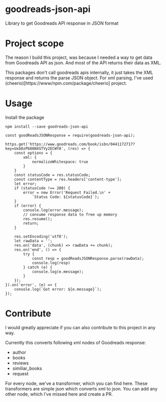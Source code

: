 # goodreads-json-api
Library to get Goodreads API response in JSON format

# Project scope

The reason I build this project, was because I needed a way to get data from Goodreads API as json. And most of the API returns their data as XML. 

This packages don't call goodreads apis internally, it just takes the XML response and returns the parse JSON object.
For xml parsing, I've used (cheerio)[https://www/npm.com/package/cheerio] project.

# Usage

Install the package

```
npm install --save goodreads-json-api
```

```
const goodReadsJSONResponse = require(goodreads-json-api);

https.get('https://www.goodreads.com/book/isbn/0441172717?key=Uxb0zPb86N4STVy2ECWYA', (res) => {
    const options = {
        xml: {
            normalizeWhitespace: true
        }
    }
    const statusCode = res.statusCode;
    const contentType = res.headers['content-type'];
    let error;
    if (statusCode !== 200) {
        error = new Error('Request Failed.\n' +
            `Status Code: ${statusCode}`);
    }
    if (error) {
        console.log(error.message);
        // consume response data to free up memory
        res.resume();
        return;
    }

    res.setEncoding('utf8');
    let rawData = '';
    res.on('data', (chunk) => rawData += chunk);
    res.on('end', () => {
        try {
            const resp = goodReadsJSONResponse.parse(rawData);
            console.log(resp)
        } catch (e) {
            console.log(e.message);
        }
    });
}).on('error', (e) => {
    console.log(`Got error: ${e.message}`);
});
```

# Contribute

I would greatly appreciate if you can also contribute to this project in any way.

Currently this converts following xml nodes of Goodreads response:
- author
- books
- reviews
- similiar_books
- request

For every node, we've a transformer, which you can find here. These transformers are simple json which converts xml to json.
You can add any other node, which I've missed here and create a PR.